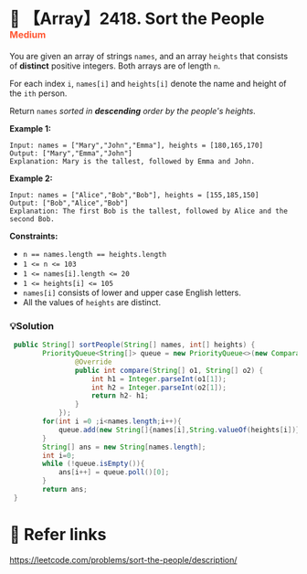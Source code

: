 # 💙 【Array】2418. Sort the People <font size="3" color="#FF5733">Medium</font>

You are given an array of strings `names`, and an array `heights` that consists of **distinct** positive integers. Both arrays are of length `n`.

For each index `i`, `names[i]` and `heights[i]` denote the name and height of the `ith` person.

Return `names` *sorted in **descending** order by the people's heights*. 

**Example 1:**

```
Input: names = ["Mary","John","Emma"], heights = [180,165,170]
Output: ["Mary","Emma","John"]
Explanation: Mary is the tallest, followed by Emma and John.
```

**Example 2:**

```
Input: names = ["Alice","Bob","Bob"], heights = [155,185,150]
Output: ["Bob","Alice","Bob"]
Explanation: The first Bob is the tallest, followed by Alice and the second Bob.
```

**Constraints:**

- `n == names.length == heights.length`
- `1 <= n <= 103`
- `1 <= names[i].length <= 20`
- `1 <= heights[i] <= 105`
- `names[i]` consists of lower and upper case English letters.
- All the values of `heights` are distinct.

### 💡Solution

```java
 public String[] sortPeople(String[] names, int[] heights) {
        PriorityQueue<String[]> queue = new PriorityQueue<>(new Comparator<String[]>() {
                @Override
                public int compare(String[] o1, String[] o2) {
                    int h1 = Integer.parseInt(o1[1]);
                    int h2 = Integer.parseInt(o2[1]);
                    return h2- h1;
                }
            });
        for(int i =0 ;i<names.length;i++){
            queue.add(new String[]{names[i],String.valueOf(heights[i])});
        }
        String[] ans = new String[names.length];
        int i=0;
        while (!queue.isEmpty()){
            ans[i++] = queue.poll()[0];
        }
        return ans;
 }
```

# 🔗 Refer links

https://leetcode.com/problems/sort-the-people/description/